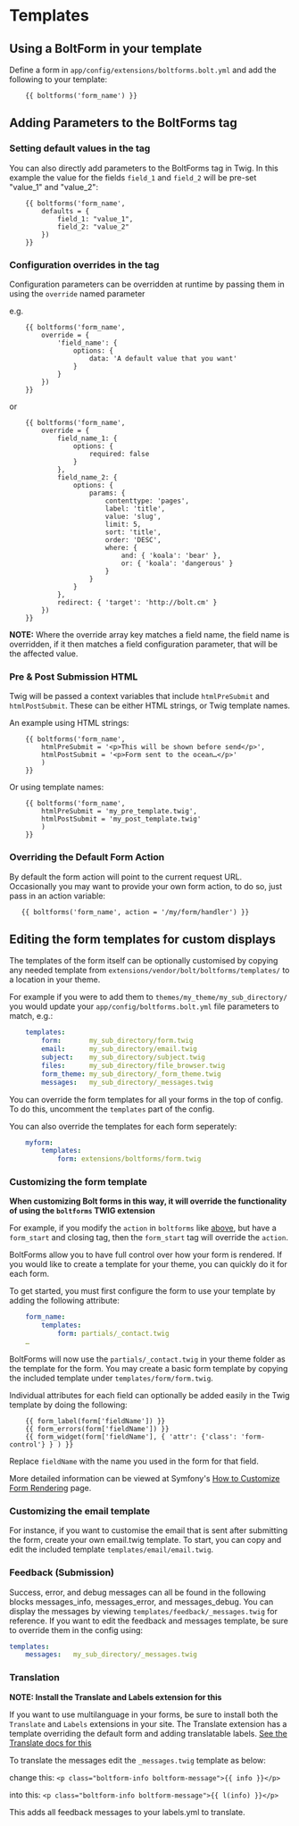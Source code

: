 Templates
=========

Using a BoltForm in your template
---------------------------------
Define a form in `app/config/extensions/boltforms.bolt.yml` and add the
following to your template:

```twig
    {{ boltforms('form_name') }}
```

Adding Parameters to the BoltForms tag
--------------------------------------

### Setting default values in the tag

You can also directly add parameters to the BoltForms tag in Twig. In this example
the value for the fields `field_1` and `field_2` will be pre-set "value_1" and "value_2":

```twig
    {{ boltforms('form_name',
        defaults = {
            field_1: "value_1",
            field_2: "value_2"
        })
    }}
```

### Configuration overrides in the tag

Configuration parameters can be overridden at runtime by passing them in using
the `override` named parameter

e.g.

```twig
    {{ boltforms('form_name',
        override = {
            'field_name': {
                options: {
                    data: 'A default value that you want'
                }
            }
        })
    }}
```

or

```twig
    {{ boltforms('form_name',
        override = {
            field_name_1: {
                options: {
                    required: false
                }
            },
            field_name_2: {
                options: {
                    params: {
                        contenttype: 'pages',
                        label: 'title',
                        value: 'slug',
                        limit: 5,
                        sort: 'title',
                        order: 'DESC',
                        where: {
                            and: { 'koala': 'bear' },
                            or: { 'koala': 'dangerous' }
                        }
                    }
                }
            },
            redirect: { 'target': 'http://bolt.cm' }
        })
    }}
```

**NOTE:** Where the override array key matches a field name, the field name is
overridden, if it then matches a field configuration parameter, that will be
the affected value.


### Pre & Post Submission HTML

Twig will be passed a context variables that include `htmlPreSubmit` and
`htmlPostSubmit`. These can be either HTML strings, or Twig template names.

An example using HTML strings:

```twig
    {{ boltforms('form_name',
        htmlPreSubmit = '<p>This will be shown before send</p>', 
        htmlPostSubmit = '<p>Form sent to the ocean…</p>'
        )
    }}
```

Or using template names:

```twig
    {{ boltforms('form_name',
        htmlPreSubmit = 'my_pre_template.twig',
        htmlPostSubmit = 'my_post_template.twig'
        )
    }}
```

### Overriding the Default Form Action

By default the form action will point to the current request URL. Occasionally
you may want to provide your own form action, to do so, just pass in an action
variable:

```twig
   {{ boltforms('form_name', action = '/my/form/handler') }}
```


Editing the form templates for custom displays
----------------------------------------------

The templates of the form itself can be optionally customised by copying any needed template 
from `extensions/vendor/bolt/boltforms/templates/` to a location in your theme.

For example if you were to add them to `themes/my_theme/my_sub_directory/` you
would update your `app/config/boltforms.bolt.yml` file parameters to match,
e.g.:

```yaml
    templates:
        form:       my_sub_directory/form.twig
        email:      my_sub_directory/email.twig
        subject:    my_sub_directory/subject.twig
        files:      my_sub_directory/file_browser.twig
        form_theme: my_sub_directory/_form_theme.twig
        messages:   my_sub_directory/_messages.twig
```

You can override the form templates for all your forms in the top of config. To do this, 
uncomment the `templates` part of the config.

You can also override the templates for each form seperately:

```yaml
    myform:
        templates:
            form: extensions/boltforms/form.twig
```


### Customizing the form template

**When customizing Bolt forms in this way, it will override the functionality of
using the `boltforms` TWIG extension**

For example, if you modify the `action` in `boltforms` like [above](#overriding-the-default-form-action), but have a
`form_start` and closing tag, then the `form_start` tag will override the
`action`.

BoltForms allow you to have full control over how your form is rendered. If you
would like to create a template for your theme, you can quickly do it for each
form.

To get started, you must first configure the form to use your template by adding 
the following attribute:

```yaml
    form_name:
        templates:
            form: partials/_contact.twig
    …
```

BoltForms will now use the `partials/_contact.twig` in your theme folder as the
template for the form. You may create a basic form template by copying the
included template under `templates/form/form.twig`.

Individual attributes for each field can optionally be added easily in the Twig
template by doing the following:

```twig
    {{ form_label(form['fieldName']) }}
    {{ form_errors(form['fieldName']) }}
    {{ form_widget(form['fieldName'], { 'attr': {'class': 'form-control'} } ) }}
```

Replace `fieldName` with the name you used in the form for that field.

More detailed information can be viewed at Symfony's
[How to Customize Form Rendering][customize] page.

### Customizing the email template

For instance, if you want to customise the email that is sent after submitting the form, 
create your own email.twig template. To start, you can copy and edit the included template
 `templates/email/email.twig`.


### Feedback (Submission)

Success, error, and debug messages can all be found in the following blocks
messages_info, messages_error, and messages_debug. You can display the messages
by viewing `templates/feedback/_messages.twig` for reference. If you want to edit 
the feedback and messages template, be sure to override them in the config using:

```yaml
templates:
    messages:   my_sub_directory/_messages.twig
```



### Translation

**NOTE: Install the Translate and Labels extension for this**

If you want to use multilanguage in your forms, be sure to install both the 
`Translate` and `Labels` extensions in your site. The Translate extension has a template 
overriding the default form and adding translatable labels. [See the Translate docs for this][translate] 

To translate the messages edit the `_messages.twig` template as below:

change this: `<p class="boltform-info boltform-message">{{ info }}</p>`

into this: `<p class="boltform-info boltform-message">{{ l(info) }}</p>`

This adds all feedback messages to your labels.yml to translate.


[customize]: http://symfony.com/doc/current/cookbook/form/form_customization.html
[translate]: https://bolttranslate.github.io/Translate/configuration.html
